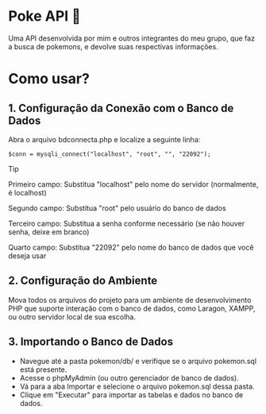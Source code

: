 <h1>Poke API 🔎</h1>
<p>Uma API desenvolvida por mim e outros integrantes do meu grupo, que faz a busca de pokemons, e devolve suas respectivas informações.</p>

<h1>Como usar?</h1>
<h2>1. Configuração da Conexão com o Banco de Dados</h2>

<p>Abra o arquivo bdconnecta.php e localize a seguinte linha:</p>

```
$conn = mysqli_connect("localhost", "root", "", "22092");
```
> [!Tip]
> <p>Primeiro campo: Substitua "localhost" pelo nome do servidor (normalmente, é localhost)</p>
> <p>Segundo campo: Substitua "root" pelo usuário do banco de dados</p>
> <p>Terceiro campo: Substitua a senha conforme necessário (se não houver senha, deixe em branco)</p>
> <p>Quarto campo: Substitua "22092" pelo nome do banco de dados que você deseja usar</p>

<h2>2. Configuração do Ambiente</h2>

<p>Mova todos os arquivos do projeto para um ambiente de desenvolvimento PHP que suporte interação com o banco de dados, como Laragon, XAMPP, ou outro servidor local de sua escolha.</p>

<h2>3. Importando o Banco de Dados</h2>

- Navegue até a pasta pokemon/db/ e verifique se o arquivo pokemon.sql está presente.
- Acesse o phpMyAdmin (ou outro gerenciador de banco de dados).
- Vá para a aba Importar e selecione o arquivo pokemon.sql dessa pasta.
- Clique em "Executar" para importar as tabelas e dados no banco de dados.

